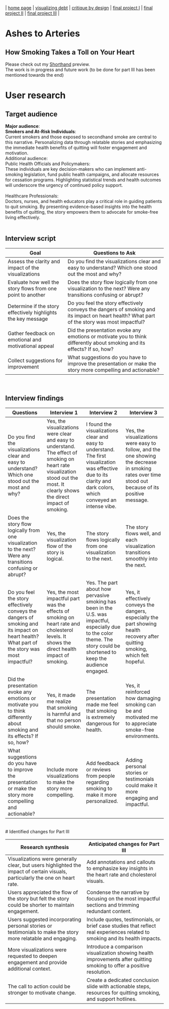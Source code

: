 | [home page](https://adityakolpe.github.io/Data-Canvas/) | [visualizing debt](visualizing-government-debt) | [critique by design](critique-by-design) | [final project I](final-project-part-one) | [final project II](final-project-part-two) | [final project III](final-project-part-three) |
<br/>
# Ashes to Arteries 
## How Smoking Takes a Toll on Your Heart

Please check out my [Shorthand](https://preview.shorthand.com/vu8hdHDRmzgadAs8) preview. <br/>
The work is in progress and future work (to be done for part III has been mentioned towards the end)<br/>

# User research 
## Target audience 
**Major audience**:<br/>
**Smokers and At-Risk Individuals**: <br/>
Current smokers and those exposed to secondhand smoke are central to this narrative. Personalizing data through relatable stories and emphasizing the immediate health benefits of quitting will foster engagement and motivation.
<br/>
Additional audience:<br/>
Public Health Officials and Policymakers: <br/>
These individuals are key decision-makers who can implement anti-smoking legislation, fund public health campaigns, and allocate resources for cessation programs. Highlighting statistical trends and health outcomes will underscore the urgency of continued policy support.<br/>
<br/>
Healthcare Professionals: <br/>
Doctors, nurses, and health educators play a critical role in guiding patients to quit smoking. By presenting evidence-based insights into the health benefits of quitting, the story empowers them to advocate for smoke-free living effectively.<br/>
<br/>

## Interview script <br/>

| Goal | Questions to Ask |
|-------------------------|--------------------------------|
| Assess the clarity and impact of the visualizations | Do you find the visualizations clear and easy to understand? Which one stood out the most and why? |
| Evaluate how well the story flows from one point to another | Does the story flow logically from one visualization to the next? Were any transitions confusing or abrupt? |
| Determine if the story effectively highlights the key message | Do you feel the story effectively conveys the dangers of smoking and its impact on heart health? What part of the story was most impactful? |
| Gather feedback on emotional and motivational appeal | Did the presentation evoke any emotions or motivate you to think differently about smoking and its effects? If so, how? |
| Collect suggestions for improvement | What suggestions do you have to improve the presentation or make the story more compelling and actionable? |
<br/>

## Interview findings <br/>

| Questions                                  | Interview 1                                                                 | Interview 2                                                                | Interview 3                                                    |
|--------------------------------------------|-----------------------------------------------------------------------------|---------------------------------------------------------------------------|---------------------------------------------------------------|
| Do you find the visualizations clear and easy to understand? Which one stood out the most and why? | Yes, the visualizations were clear and easy to understand. The effect of smoking on heart rate visualization stood out the most. It clearly shows the direct impact of smoking. | I found the visualizations clear and easy to understand. The first visualization was effective due to its clarity and dark colors, which conveyed an intense vibe. | Yes, the visualizations were easy to follow, and the one showing the decrease in smoking rates over time stood out because of its positive message. |
| Does the story flow logically from one visualization to the next? Were any transitions confusing or abrupt? | Yes, the visualization flow of the story is logical.                         | The story flows logically from one visualization to the next.               | The story flows well, and each visualization transitions smoothly into the next. |
| Do you feel the story effectively conveys the dangers of smoking and its impact on heart health? What part of the story was most impactful? | Yes, the most impactful part was the effects of smoking on heart rate and cholesterol levels. It shows the direct health impact of smoking. | Yes. The part about how pervasive smoking has been in the U.S. was impactful, especially due to the color theme. The story could be shortened to keep the audience engaged. | Yes, it effectively conveys the dangers, especially the part showing health recovery after quitting smoking, which felt hopeful. |
| Did the presentation evoke any emotions or motivate you to think differently about smoking and its effects? If so, how? | Yes, it made me realize that smoking is harmful and that no person should smoke. | The presentation made me feel that smoking is extremely dangerous for health. | Yes, it reinforced how damaging smoking can be and motivated me to appreciate smoke-free environments. |
| What suggestions do you have to improve the presentation or make the story more compelling and actionable? | Include more visualizations to make the story more compelling.                | Add feedback or reviews from people regarding smoking to make it more personalized. | Adding personal stories or testimonials could make it more engaging and impactful. |

<br/>
# Identified changes for Part III <br/>

| Research synthesis                       | Anticipated changes for Part III                                                |
|------------------------------------------|---------------------------------------------------------------------------------|
| Visualizations were generally clear, but users highlighted the impact of certain visuals, particularly the one on heart rate. | Add annotations and callouts to emphasize key insights in the heart rate and cholesterol visuals. |
| Users appreciated the flow of the story but felt the story could be shorter to maintain engagement. | Condense the narrative by focusing on the most impactful sections and trimming redundant content.|
| Users suggested incorporating personal stories or testimonials to make the story more relatable and engaging. | Include quotes, testimonials, or brief case studies that reflect real experiences related to smoking and its health impacts. |
| More visualizations were requested to deepen engagement and provide additional context. | Introduce a comparison visualization showing health improvements after quitting smoking to offer a positive resolution. |
| The call to action could be stronger to motivate change. | Create a dedicated conclusion slide with actionable steps, resources for quitting smoking, and support hotlines. |
<br/>


